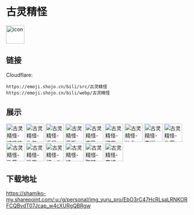 # 古灵精怪
<img src="https://emoji.shojo.cn/bili/src/古灵精怪/icon.png" width="50" height="50" alt="icon">

## 链接
Cloudflare:
```
https://emoji.shojo.cn/bili/src/古灵精怪
https://emoji.shojo.cn/bili/webp/古灵精怪
```
## 展示
<img src="https://emoji.shojo.cn/bili/src/古灵精怪/古灵精怪-呜呜呜.png" width="50" height="50" alt="古灵精怪-呜呜呜">
<img src="https://emoji.shojo.cn/bili/src/古灵精怪/古灵精怪-生气.png" width="50" height="50" alt="古灵精怪-生气">
<img src="https://emoji.shojo.cn/bili/src/古灵精怪/古灵精怪-委屈.png" width="50" height="50" alt="古灵精怪-委屈">
<img src="https://emoji.shojo.cn/bili/src/古灵精怪/古灵精怪-干饭.png" width="50" height="50" alt="古灵精怪-干饭">
<img src="https://emoji.shojo.cn/bili/src/古灵精怪/古灵精怪-安静.png" width="50" height="50" alt="古灵精怪-安静">
<img src="https://emoji.shojo.cn/bili/src/古灵精怪/古灵精怪-嫌弃.png" width="50" height="50" alt="古灵精怪-嫌弃">
<img src="https://emoji.shojo.cn/bili/src/古灵精怪/古灵精怪-比心.png" width="50" height="50" alt="古灵精怪-比心">
<img src="https://emoji.shojo.cn/bili/src/古灵精怪/古灵精怪-安详.png" width="50" height="50" alt="古灵精怪-安详">
<img src="https://emoji.shojo.cn/bili/src/古灵精怪/古灵精怪-失落.png" width="50" height="50" alt="古灵精怪-失落">
<img src="https://emoji.shojo.cn/bili/src/古灵精怪/古灵精怪-歇菜.png" width="50" height="50" alt="古灵精怪-歇菜">
<img src="https://emoji.shojo.cn/bili/src/古灵精怪/古灵精怪-微笑.png" width="50" height="50" alt="古灵精怪-微笑">
<img src="https://emoji.shojo.cn/bili/src/古灵精怪/古灵精怪-打call.png" width="50" height="50" alt="古灵精怪-打call">
<img src="https://emoji.shojo.cn/bili/src/古灵精怪/古灵精怪-哇.png" width="50" height="50" alt="古灵精怪-哇">
<img src="https://emoji.shojo.cn/bili/src/古灵精怪/古灵精怪-陶醉.png" width="50" height="50" alt="古灵精怪-陶醉">
<img src="https://emoji.shojo.cn/bili/src/古灵精怪/古灵精怪-震撼.png" width="50" height="50" alt="古灵精怪-震撼">

## 下载地址

https://shamiko-my.sharepoint.com/:u:/g/personal/img_yuru_pro/EbO3rC47HcRLsaLRNKORFCQBvdT07Jcap_w4cXURgQBRgw